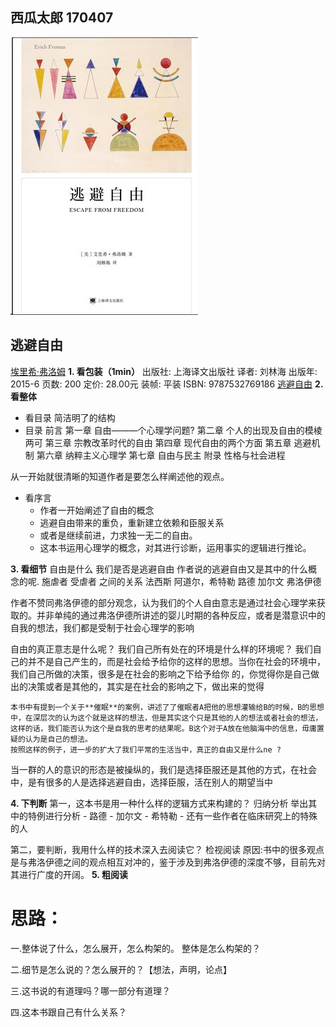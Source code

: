 西瓜太郎
170407
-------
![](./_image/2017-04-07-14-27-31.jpg)
## 逃避自由 
 [埃里希·弗洛姆](https://www.baidu.com/s?ie=UTF-8&wd=%E5%9F%83%E9%87%8C%E5%B8%8C%C2%B7%E5%BC%97%E6%B4%9B%E5%A7%86)
**1. 看包装（1min）**
出版社: 上海译文出版社
译者:  刘林海 
出版年: 2015-6
页数: 200
定价: 28.00元
装帧: 平装
ISBN: 9787532769186
[逃避自由](https://book.douban.com/subject/26418475/)
**2. 看整体**
 - 看目录
简洁明了的结构
 - 目录
前言
第一章 自由———个心理学问题?
第二章 个人的出现及自由的模棱两可
第三章 宗教改革时代的自由
第四章 现代自由的两个方面
第五章 逃避机制
第六章 纳粹主义心理学
第七章 自由与民主
附录 性格与社会进程

从一开始就很清晰的知道作者是要怎么样阐述他的观点。
 - 看序言
     - 作者一开始阐述了自由的概念
     - 逃避自由带来的重负，重新建立依赖和臣服关系
     - 或者是继续前进，力求独一无二的自由。
     - 这本书运用心理学的概念，对其进行诊断，运用事实的逻辑进行推论。

**3. 看细节**
自由是什么
我们是否是逃避自由
作者说的逃避自由又是其中的什么概念的呢.
施虐者  受虐者 之间的关系
法西斯
阿道尔，希特勒
路德
加尔文
弗洛伊德

作者不赞同弗洛伊德的部分观念，认为我们的个人自由意志是通过社会心理学来获取的。并非单纯的通过弗洛伊德所讲述的婴儿时期的各种反应，或者是潜意识中的自我的想法，我们都是受制于社会心理学的影响

自由的真正意志是什么呢？
我们自己所有处在的环境是什么样的环境呢？
我们自己的并不是自己产生的，而是社会给予给你的这样的思想。当你在社会的环境中，我们自己所做的决策，很多是在社会的影响之下给予给你 的，你觉得你是自己做出的决策或者是其他的，其实是在社会的影响之下，做出来的觉得

    本书中有提到一个关于**催眠**的案例，讲述了了催眠者A把他的思想灌输给B的时候，B的思想中，在深层次的认为这个就是这样的想法，但是其实这个只是其他的人的想法或者社会的想法，这样的话，我们能否认为这个是自我的思考的结果呢。B这个对于A放在他脑海中的信息，毋庸置疑的认为是自己的想法。
    按照这样的例子，进一步的扩大了我们平常的生活当中，真正的自由又是什么ne ?
当一群的人的意识的形态是被操纵的，我们是选择臣服还是其他的方式，在社会中，是有很多的人是选择逃避自由，选择臣服，活在别人的期望当中


**4. 下判断**
第一，这本书是用一种什么样的逻辑方式来构建的？
    归纳分析
    举出其中的特例进行分析
    - 路德
    - 加尔文
    - 希特勒
    - 还有一些作者在临床研究上的特殊的人

第二，要判断，我用什么样的技术深入去阅读它？
    检视阅读
原因:书中的很多观点是与弗洛伊德之间的观点相互对冲的，鉴于涉及到弗洛伊德的深度不够，目前先对其进行广度的开阔。
**5. 粗阅读**
# 思路：
一.整体说了什么，怎么展开，怎么构架的。 整体是怎么构架的？

二.细节是怎么说的？怎么展开的？【想法，声明，论点】

三.这书说的有道理吗？哪一部分有道理？

四.这本书跟自己有什么关系？

